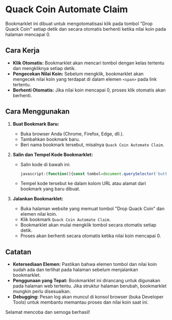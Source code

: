 # Quack Coin Automate Claim

Bookmarklet ini dibuat untuk mengotomatisasi klik pada tombol "Drop Quack Coin" setiap detik dan secara otomatis berhenti ketika nilai koin pada halaman mencapai 0.

## Cara Kerja
- **Klik Otomatis:** Bookmarklet akan mencari tombol dengan kelas tertentu dan mengkliknya setiap detik.
- **Pengecekan Nilai Koin:** Sebelum mengklik, bookmarklet akan mengecek nilai koin yang terdapat di dalam elemen `<span>` pada link tertentu.
- **Berhenti Otomatis:** Jika nilai koin mencapai 0, proses klik otomatis akan berhenti.

## Cara Menggunakan

1. **Buat Bookmark Baru:**
   - Buka browser Anda (Chrome, Firefox, Edge, dll.).
   - Tambahkan bookmark baru.
   - Beri nama bookmark tersebut, misalnya `Quack Coin Automate Claim`.

2. **Salin dan Tempel Kode Bookmarklet:**
   - Salin kode di bawah ini:
     ```js
     javascript:(function(){const tombol=document.querySelector('button.inline-flex.group');const spanKoin=document.querySelector('a.flex.items-center.gap-2.max-sm\\:hidden span.font-bold');function getNilaiKoin(){return parseInt(spanKoin.textContent)||0;}const intervalKlik=setInterval(function(){const nilaiKoin=getNilaiKoin();if(nilaiKoin===0){clearInterval(intervalKlik);console.log('Nilai koin sudah 0. Proses berhenti.');return;}tombol.click();console.log('Tombol diklik. Nilai koin saat ini:',nilaiKoin);},1000);})();
     ```
   - Tempel kode tersebut ke dalam kolom URL atau alamat dari bookmark yang baru dibuat.

3. **Jalankan Bookmarklet:**
   - Buka halaman website yang memuat tombol "Drop Quack Coin" dan elemen nilai koin.
   - Klik bookmark `Quack Coin Automate Claim`.
   - Bookmarklet akan mulai mengklik tombol secara otomatis setiap detik.
   - Proses akan berhenti secara otomatis ketika nilai koin mencapai 0.

## Catatan
- **Ketersediaan Elemen:** Pastikan bahwa elemen tombol dan nilai koin sudah ada dan terlihat pada halaman sebelum menjalankan bookmarklet.
- **Penggunaan yang Tepat:** Bookmarklet ini dirancang untuk digunakan pada halaman web tertentu. Jika struktur halaman berubah, bookmarklet mungkin perlu disesuaikan.
- **Debugging:** Pesan log akan muncul di konsol browser (buka Developer Tools) untuk membantu memantau proses dan nilai koin saat ini.

Selamat mencoba dan semoga berhasil!
